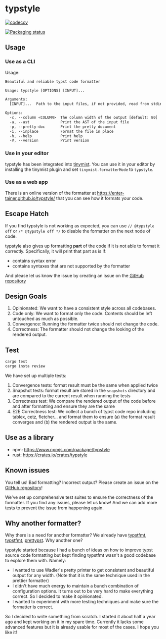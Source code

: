 # typstyle

[![codecov](https://codecov.io/gh/Enter-tainer/typstyle/graph/badge.svg?token=Y2SuYfwd7y)](https://codecov.io/gh/Enter-tainer/typstyle)

[![Packaging status](https://repology.org/badge/vertical-allrepos/typstyle.svg)](https://repology.org/project/typstyle/versions)

## Usage
### Use as a CLI

Usage: 
```txt
Beautiful and reliable typst code formatter

Usage: typstyle [OPTIONS] [INPUT]...

Arguments:
  [INPUT]...  Path to the input files, if not provided, read from stdin. If multiple files are provided, they will be processed in order

Options:
  -c, --column <COLUMN>  The column width of the output [default: 80]
  -a, --ast              Print the AST of the input file
  -p, --pretty-doc       Print the pretty document
  -i, --inplace          Format the file in place
  -h, --help             Print help
  -V, --version          Print version
```

### Use in your editor

typstyle has been integrated into [tinymist](https://github.com/Myriad-Dreamin/tinymist). You can use it in your editor by installing the tinymist plugin and set `tinymist.formatterMode` to `typstyle`.

### Use as a web app

There is an online version of the formatter at <https://enter-tainer.github.io/typstyle/> that you can see how it formats your code.

## Escape Hatch

If you find typstyle is not working as expected, you can use `// @typstyle off` or `/* @typstyle off */` to disable the formatter on the next node of code.

typstyle also gives up formatting **part** of the code if it is not able to format it correctly. Specifically, it will print that part as is if:

- contains syntax error
- contains syntaxes that are not supported by the formatter

And please let us know the issue by creating an issue on the [GitHub repository](https://github.com/Enter-tainer/typstyle)

## Design Goals

1. Opinionated: We want to have a consistent style across all codebases.
2. Code only: We want to format only the code. Contents should be left untouched as much as possible.
3. Convergence: Running the formatter twice should not change the code.
4. Correctness: The formatter should not change the looking of the rendered output.

## Test

```sh
cargo test
cargo insta review
```

We have set up multiple tests:

1. Convergence tests: format result must be the same when applied twice
2. Snapshot tests: format result are stored in the `snapshots` directory and are compared to the current result when running the tests
3. Correctness test: We compare the rendered output of the code before and after formatting and ensure they are the same
4. E2E Correctness test: We collect a bunch of typst code repo including tablex, cetz, fletcher... and format them to ensure (a) the format result converges and (b) the rendered output is the same.

## Use as a library

- npm: <https://www.npmjs.com/package/typstyle>
- rust: <https://crates.io/crates/typstyle>

## Known issues

You tell us! Bad formatting? Incorrect output? Please create an issue on the [GitHub repository](https://github.com/Enter-tainer/typstyle)!

We've set up comprehensive test suites to ensure the correctness of the formatter. If you find any issues, please let us know! And we can add more tests to prevent the issue from happening again.

## Why another formatter?

Why there is a need for another formatter? We already have [typstfmt](https://github.com/astrale-sharp/typstfmt), [typstfmt](https://github.com/jeffa5/typstfmt), [prettypst](https://github.com/antonWetzel/prettypst). Why another one?

typstyle started because I had a bunch of ideas on how to improve typst source code formatting but kept finding typstfmt wasn't a good codebase to explore them with. Namely:

- I wanted to use Wadler's pretty printer to get consistent and beautiful output for any width. (Note that it is the same technique used in the prettier formatter)
- I didn't have much energy to maintain a bunch combination of configuration options. It turns out to be very hard to make everything correct. So I decided to make it opinionated.
- I wanted to experiment with more testing techniques and make sure the formatter is correct.

So I decided to write something from scratch. I started it about half a year ago and kept working on it in my spare time. Currently it lacks some advanced features but it is already usable for most of the cases. I hope you like it!
